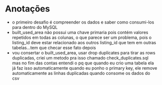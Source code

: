 # Anotações

- o primeiro desafio é compreender os dados e saber como consumi-los para dentro do MySQL
- built_used_area não possui uma chave primaria pois contém valores repetidos em todas as colunas, o que parece ser um problema, pois o listing_id deve estar relacionado aos outros listing_id que tem em outras tabelas...tem que checar esse fato depois
- vou consertar o built_used_area, usar drop duplicates para tirar as rows duplicadas, criei um metodo pra isso chamado check_duplicates.sql mas no fim das contas entendi o pq que quando eu crio uma tabela ela já faz isso automaticamente quando eu ponho o primary key, ele remove automaticamente as linhas duplicadas quando consome os dados do csv
